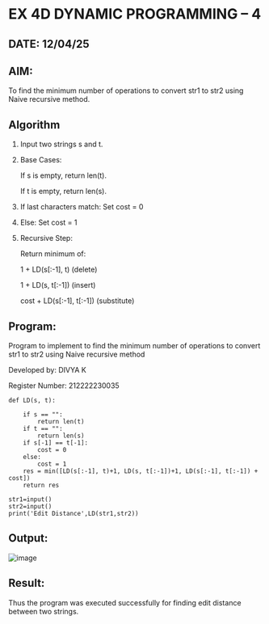 # EX 4D DYNAMIC PROGRAMMING – 4

## DATE:  12/04/25

## AIM:
To find the minimum number of operations to convert str1 to str2 using Naive recursive method.

## Algorithm

1. Input two strings s and t.

2. Base Cases:

   If s is empty, return len(t).

   If t is empty, return len(s).

3. If last characters match: Set cost = 0

4. Else: Set cost = 1

5. Recursive Step:

   Return minimum of:

     1 + LD(s[:-1], t) (delete)

     1 + LD(s, t[:-1]) (insert)

     cost + LD(s[:-1], t[:-1]) (substitute)
   
## Program:

Program to implement to find the minimum number of operations to convert str1 to str2 using Naive recursive method

Developed by: DIVYA K

Register Number: 212222230035

```
def LD(s, t):
    
    if s == "":
        return len(t)
    if t == "":
        return len(s)
    if s[-1] == t[-1]:
        cost = 0
    else:
        cost = 1
    res = min([LD(s[:-1], t)+1, LD(s, t[:-1])+1, LD(s[:-1], t[:-1]) + cost])
    return res
    
str1=input()
str2=input()
print('Edit Distance',LD(str1,str2))

```

## Output:

![image](https://github.com/user-attachments/assets/97d78c0b-4d3f-4f27-9ad5-dd0d57a61989)


## Result:
Thus the program was executed successfully for finding edit distance between two strings.
